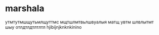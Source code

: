 # marshala
утмтутмшщутьмлщуттмс
мщтшлмтвьлшвуалыя
матщ увтм шлвлытмт шыу
отлдтлдтлтлтл
hjibijnjknknkinino
